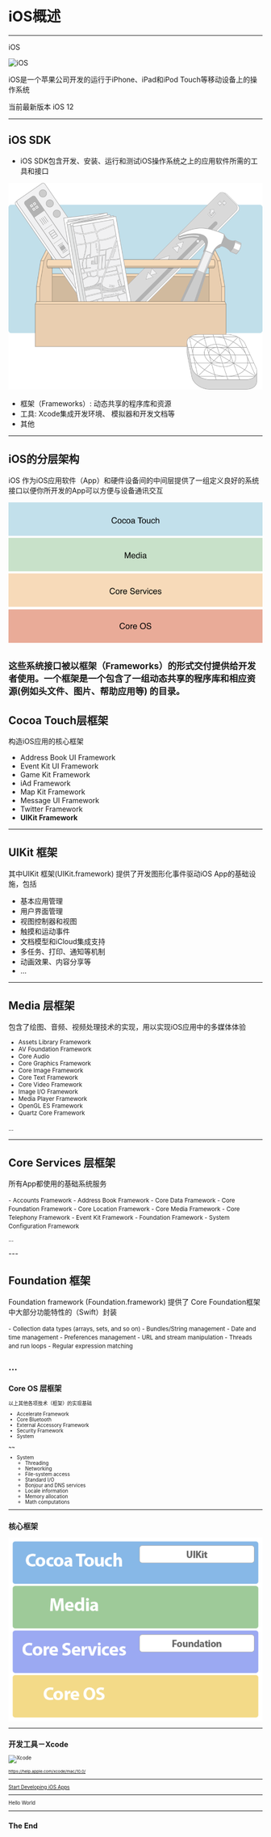 

# iOS概述

---

iOS


![iOS](https://developer.apple.com/ios/images/hero-ios-12-large_2x.png) <!-- .element height="50%" -->

iOS是一个苹果公司开发的运行于iPhone、iPad和iPod Touch等移动设备上的操作系统

当前最新版本 iOS 12


---

## iOS SDK
- iOS SDK包含开发、安装、运行和测试iOS操作系统之上的应用软件所需的工具和接口

![](images/sdk.png) <!-- .element height="30%" width="30%" -->

  - 框架（Frameworks）:  动态共享的程序库和资源
  - 工具: Xcode集成开发环境、 模拟器和开发文档等
  - 其他

---

## iOS的分层架构

iOS 作为iOS应用软件（App）和硬件设备间的中间层提供了一组定义良好的系统接口以便你所开发的App可以方便与设备通讯交互

![](images/layers.png) <!-- .element height="30%" height="30%" -->

<small>这些系统接口被以框架（Frameworks）的形式交付提供给开发者使用。一个框架是一个包含了一组动态共享的程序库和相应资源(例如头文件、图片、帮助应用等) 的目录。</small>
---

## Cocoa Touch层框架

构造iOS应用的核心框架

- Address Book UI Framework
- Event Kit UI Framework
- Game Kit Framework
- iAd Framework
- Map Kit Framework
- Message UI Framework
- Twitter Framework
- **UIKit Framework**

---

## UIKit 框架

其中UIKit 框架(UIKit.framework) 提供了开发图形化事件驱动iOS App的基础设施，包括

- 基本应用管理
- 用户界面管理
- 视图控制器和视图
- 触摸和运动事件
- 文档模型和iCloud集成支持
- 多任务、打印、通知等机制
- 动画效果、内容分享等
- …

---

## Media 层框架

包含了绘图、音频、视频处理技术的实现，用以实现iOS应用中的多媒体体验
<small>
- Assets Library Framework
- AV Foundation Framework
- Core Audio
- Core Graphics Framework
- Core Image Framework
- Core Text Framework
- Core Video Framework
- Image I/O Framework
- Media Player Framework
- OpenGL ES Framework
- Quartz Core Framework

…
</small>

---

## Core Services 层框架

所有App都使用的基础系统服务

<small>
- Accounts Framework
- Address Book Framework
- Core Data Framework
- Core Foundation Framework
- Core Location Framework
- Core Media Framework
- Core Telephony Framework
- Event Kit Framework
- Foundation Framework
- System Configuration Framework

...

</small>
---

## Foundation 框架

Foundation framework (Foundation.framework) 提供了 Core Foundation框架中大部分功能特性的（Swift）封装

<small>
- Collection data types (arrays, sets, and so on)
- Bundles/String management
- Date and time management
- Preferences management
- URL and stream manipulation
- Threads and run loops
- Regular expression matching

…
<small>
---

## Core OS 层框架

以上其他各项技术（框架）的实现基础

- Accelerate Framework
- Core Bluetooth
- External Accessory Framework
- Security Framework
- System

~~

- System
  - Threading
  - Networking
  - File-system access
  - Standard I/O
  - Bonjour and DNS services
  - Locale information
  - Memory allocation
  - Math computations

---

## 核心框架

![](images/vif.png) <!-- .element height="60%" height="60%" -->


---

## 开发工具－Xcode
 

![Xcode](https://help.apple.com/xcode/mac/10.0/en.lproj/GlobalArt/AppLanding.png)


<small>https://help.apple.com/xcode/mac/10.0/</small>


---

[Start Developing iOS Apps](https://developer.apple.com/library/archive/referencelibrary/GettingStarted/DevelopiOSAppsSwift/)


---

Hello World


---

## The End